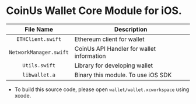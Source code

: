 # CoinUs Wallet Core Module for iOS.

| File Name  | Description |
|:----------:|-------------|
|`ETHClient.swift` | Ethereum client for wallet |
|`NetworkManager.swift` | CoinUs API Handler for wallet information |
|`Utils.swift` | Library for developing wallet |
|`libwallet.a` | Binary this module. To use iOS SDK |

* To build this source code, please open `wallet/wallet.xcworkspace` using xcode.
